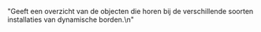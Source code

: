 "Geeft een overzicht van de objecten die horen bij de verschillende soorten installaties van dynamische borden.\n"